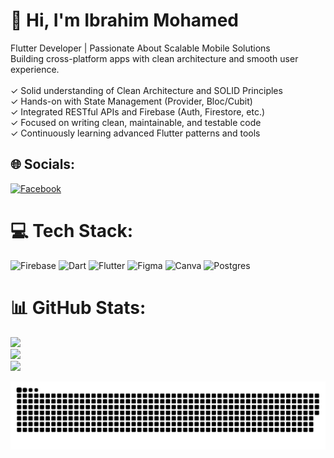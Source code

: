 # 👋 Hi, I'm Ibrahim Mohamed 
Flutter Developer | Passionate About Scalable Mobile Solutions<br>Building cross-platform apps with clean architecture and smooth user experience.<br><br>✓ Solid understanding of Clean Architecture and SOLID Principles<br>✓ Hands-on with State Management (Provider, Bloc/Cubit)<br>✓ Integrated RESTful APIs and Firebase (Auth, Firestore, etc.)<br>✓ Focused on writing clean, maintainable, and testable code<br>✓ Continuously learning advanced Flutter patterns and tools<br>


## 🌐 Socials:
[![Facebook](https://img.shields.io/badge/Facebook-%231877F2.svg?logo=Facebook&logoColor=white)](https://facebook.com/https://www.facebook.com/ibrahim.orabi.399) 

# 💻 Tech Stack:
![Firebase](https://img.shields.io/badge/firebase-a08021?style=for-the-badge&logo=firebase&logoColor=ffcd34) ![Dart](https://img.shields.io/badge/dart-%230175C2.svg?style=for-the-badge&logo=dart&logoColor=white) ![Flutter](https://img.shields.io/badge/Flutter-%2302569B.svg?style=for-the-badge&logo=Flutter&logoColor=white) ![Figma](https://img.shields.io/badge/figma-%23F24E1E.svg?style=for-the-badge&logo=figma&logoColor=white) ![Canva](https://img.shields.io/badge/Canva-%2300C4CC.svg?style=for-the-badge&logo=Canva&logoColor=white) ![Postgres](https://img.shields.io/badge/postgres-%23316192.svg?style=for-the-badge&logo=postgresql&logoColor=white)
# 📊 GitHub Stats:
![](https://github-readme-stats.vercel.app/api?username=orabito&theme=dark&hide_border=false&include_all_commits=false&count_private=false)<br/>
![](https://nirzak-streak-stats.vercel.app/?user=orabito&theme=dark&hide_border=false)<br/>
![](https://github-readme-stats.vercel.app/api/top-langs/?username=orabito&theme=dark&hide_border=false&include_all_commits=false&count_private=false&layout=compact)



<!-- Proudly created with GPRM ( https://gprm.itsvg.in ) -->
<picture>
  <source media="(prefers-color-scheme: dark)" srcset="https://raw.githubusercontent.com/orabito/orabito/output/github-snake-dark.svg" />
  <source media="(prefers-color-scheme: light)" srcset="https://raw.githubusercontent.com/orabito/orabito/output/github-snake.svg" />
  <img alt="github-snake" src="https://raw.githubusercontent.com/orabito/orabito/output/github-snake.svg" />
</picture>
